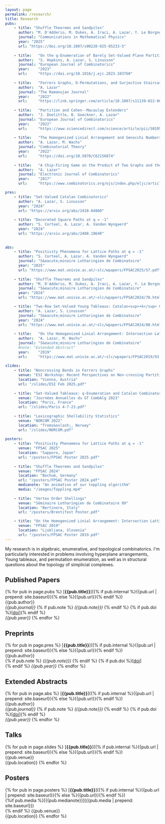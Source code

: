 ```yaml
---
layout: page
permalink: /research/
title: Research
pubs:
    - title: "Shuffle Theorems and Sandpiles"
      author: "M. D'Adderio, M. Dukes, A. Iraci, A. Lazar, Y. Le Borgne, A. Vanden Wyngaerd"
      journal: "Communications in Mathematical Physics"
      year: "2025"
      url: "https://doi.org/10.1007/s00220-025-05233-5"
      
    - title:   "On the q-Enumeration of Barely Set-Valued Plane Partitions and Linear Extensions"
      author:  "S. Hopkins, A. Lazar, S. Linusson"
      journal: "European Journal of Combinatorics"
      year:    "2023"
      url:     "https://doi.org/10.1016/j.ejc.2023.103760"
      
    - title:   "Ferrers Graphs, D-Permutations, and Surjective Staircases"
      author:  "A. Lazar"
      journal: "The Ramanujan Journal"
      year:    "2022"
      url:     "https://link.springer.com/article/10.1007/s11139-022-00581-5"
    
    - title:   "Partition and Cohen--Macaulay Extenders"
      author:  "J. Doolittle, B. Goeckner, A. Lazar"
      journal: "European Journal of Combinatorics"
      year:    "2022"
      url:     "https://www.sciencedirect.com/science/article/pii/S0195669821001827"
    
    - title:   "The Homogenized Linial Arrangement and Genocchi Numbers"
      author:  "A. Lazar, M. Wachs"
      journal: "Combinatorial Theory"
      year:    "2022"
      url:     "https://doi.org/10.5070/C62156874"
    
    - title:   "A Chip-Firing Game on the Product of Two Graphs and the Tropical Picard Group"
      author:  "A. Lazar"
      journal: "Electronic Journal of Combinatorics"
      year:    "2017"
      url:     "https://www.combinatorics.org/ojs/index.php/eljc/article/view/v24i4p14"

pres:
    - title: "Set-Valued Catalan Combinatorics"
      author: "A. Lazar, S. Linusson"
      year: "2024"
      url: "https://arxiv.org/abs/2410.04860"
    
    - title: "Decorated Square Paths at q = -1"
      author: "S. Corteel, A. Lazar, A. Vanden Wyngaerd"
      year: "2024"
      url: "https://arxiv.org/abs/2408.10640"
   
    
abs: 
    - title: "Positivity Phenomena for Lattice Paths at q = -1"
      author: "S. Corteel, A. Lazar, A. Vanden Wyngaerd"
      journal: "S&eacute;minaire Lotharingien de Combinatoire"
      year: "2025"
      url: "https://www.mat.univie.ac.at/~slc/wpapers/FPSAC2025/57.pdf"
      
    - title: "Shuffle Theorems and Sandpiles"
      author: "M. D'Adderio, M. Dukes, A. Iraci, A. Lazar, Y. Le Borgne, A. Vanden Wyngaerd"
      journal: "S&eacute;minaire Lotharingien de Combinatoire"
      year: "2024"
      url: "https://www.mat.univie.ac.at/~slc/wpapers/FPSAC2024/70.html"

    - title: "Two-Row Set-Valued Young Tableaux: Catalan<sup>+k</sup> Combinatorics"
      author: "A. Lazar, S. Linusson"
      journal: "S&eacute;minaire Lotharingien de Combinatoire"
      year: "2024"
      url: "https://www.mat.univie.ac.at/~slc/wpapers/FPSAC2024/80.html"
      
    - title:   "On the Homogenized Linial Arrangement: Intersection Lattice and Genocchi Numbers"
      author:  "A. Lazar, M. Wachs"
      journal: "S&eacute;minaire Lotharingien de Combinatoire"
      #note: "Extended Abstract"
      year:    "2019"
      url:     "https://www.mat.univie.ac.at/~slc/wpapers/FPSAC2019/93.html"
      
slides:
    - title: "Noncrossing Bonds in Ferrers Graphs"
      venue: "ESI Workshop: Recent Perspectives on Non-crossing Partitions through Algebra, Combinatorics, and Probability"
      location: "Vienna, Austria"
      url: "/slides/ESI Feb 2025.pdf"
      
    - title: "Set-Valued Tableaux: q-Enumeration and Catalan Combinatorics"
      venue: "Journées Annuelles du GT CombAlg 2023"
      location: "Paris, France"
      url: "/slides/Paris 4-7-23.pdf"
      
    - title: "Lexicographic Shellability Statistics"
      venue: "NORCOM 2022"
      location: "Troms&oslash;, Norway"
      url: "/slides/NORCOM.pdf"
      
posters:
    - title: "Positivity Phenomena for Lattice Paths at q = -1"
      venue: "FPSAC 2025"
      location: "Sapporo, Japan"
      url: "/posters/FPSAC Poster 2025.pdf"
      
    - title: "Shuffle Theorems and Sandpiles"
      venue: "FPSAC 2024"
      location: "Bochum, Germany"
      url: "/posters/FPSAC Poster 2024.pdf"
      medianote: "An animation of our toppling algorithm"
      media: "/images/Toppling.mp4"
      
    - title: "Vertex Order Shellings"
      venue: "Séminaire Lotharingien de Combinatoire 89"
      location: "Bertinoro, Italy"
      url: "/posters/Brentifest Poster.pdf"

    - title: "On the Homogenized Linial Arrangement: Intersection Lattice and Genocchi Numbers"
      venue: "FPSAC 2019"
      location: "Ljubljana, Slovenia"
      url: "/posters/FPSAC Poster 2019.pdf"
---
```


My research is in algebraic, enumerative, and topological combinatorics. I'm particularly interested in problems involving hyperplane arrangements, 
Young tableaux, and permutation enumeration, as well as in structural questions about the topology of simplicial complexes.

## Published Papers

{% for pub in page.pubs %}
[**{{pub.title}}**]({% if pub.internal %}{{pub.url | prepend: site.baseurl}}{% else %}{{pub.url}}{% endif %})<br />
{{pub.author}}<br />
*{{pub.journal}}*
{% if pub.note %} *({{pub.note}})*
{% endif %} {% if pub.doi %}[[doi]({{pub.doi}})]{% endif %}<br />
*{{pub.year}}*
{% endfor %}

## Preprints
{% for pub in page.pres %}
[**{{pub.title}}**]({% if pub.internal %}{{pub.url | prepend: site.baseurl}}{% else %}{{pub.url}}{% endif %})<br />
{{pub.author}} <br />
{% if pub.note %} *({{pub.note}})*
{% endif %} {% if pub.doi %}[[doi]({{pub.doi}})]<br />{% endif %}
*{{pub.year}}*
{% endfor %}

## Extended Abstracts
{% for pub in page.abs %}
[**{{pub.title}}**]({% if pub.internal %}{{pub.url | prepend: site.baseurl}}{% else %}{{pub.url}}{% endif %})<br />
{{pub.author}}<br />
*{{pub.journal}}*
{% if pub.note %} *({{pub.note}})*
{% endif %} {% if pub.doi %}[[doi]({{pub.doi}})]{% endif %}<br />
*{{pub.year}}*
{% endfor %}

## Talks
{% for pub in page.slides %}
[**{{pub.title}}**]({% if pub.internal %}{{pub.url | prepend: site.baseurl}}{% else %}{{pub.url}}{% endif %})<br />
{{pub.venue}}<br />
{{pub.location}}
{% endfor %}

## Posters
{% for pub in page.posters %}
[**{{pub.title}}**]({% if pub.internal %}{{pub.url | prepend: site.baseurl}}{% else %}{{pub.url}}{% endif %})<br />
{%if pub.media %}[{{pub.medianote}}]({{pub.media | prepend: site.baseurl}})<br />{% endif %}
{{pub.venue}}<br />
{{pub.location}}
{% endfor %}
